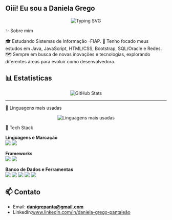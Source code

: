 ## Oiii! Eu sou a Daniela Grego 

<p align="center">
  <img src="https://readme-typing-svg.demolab.com?font=Fira+Code&pause=1000&center=true&vCenter=true&width=600&lines=Bem-vinda+ao+meu+GitHub!;Estudante+de+Sistemas+de+Informação+@+FIAP;Sempre+aprendendo 🚀" alt="Typing SVG" />
</p>


✨ Sobre mim

🎓 Estudando Sistemas de Informação -FIAP.
📘 Tenho focado meus estudos em Java, JavaScript, HTML/CSS, Bootstrap, SQL/Oracle e Redes.
🗺️ Sempre em busca de novas inovações e tecnologias, explorando diferentes áreas para evoluir como desenvolvedora. 

## 📊 Estatísticas

<p align="center">
  <img src="https://github-readme-stats.vercel.app/api?username=danigrepanta&show_icons=true&theme=radical" alt="GitHub Stats" />
</p>

---

📌 Linguagens mais usadas

<p align="center">
  <img src="https://github-readme-stats.vercel.app/api/top-langs/?username=danigrepanta&layout=compact&theme=radical" alt="Linguagens mais usadas" />
</p>

🧰 Tech Stack

**Linguagens e Marcação**  
<img src="https://img.shields.io/badge/Java-%23ED8B00.svg?logo=openjdk&logoColor=white" />
<img src="https://img.shields.io/badge/JavaScript-%23323330.svg?logo=javascript&logoColor=%23F7DF1E" />

**Frameworks**  
<img src="https://img.shields.io/badge/Bootstrap-7952B3?logo=bootstrap&logoColor=white" />
<img src="https://img.shields.io/badge/React-%2320232a.svg?logo=react&logoColor=%2361DAFB" />

**Banco de Dados e Ferramentas**  
<img src="https://img.shields.io/badge/Oracle-F80000?logo=oracle&logoColor=white" />
<img src="https://img.shields.io/badge/SQL-%2300758F.svg?logo=microsoft-sql-server&logoColor=white" />
<img src="https://img.shields.io/badge/Git-F05032?logo=git&logoColor=white" />
<img src="https://img.shields.io/badge/GitHub-181717?logo=github&logoColor=white" />
<img src="https://img.shields.io/badge/VS%20Code-007ACC?logo=visual-studio-code&logoColor=white" />


## 📫 Contato
- Email: **danigrepanta@gmail.com**
- LinkedIn:www.linkedin.com/in/daniela-grego-pantaleão




